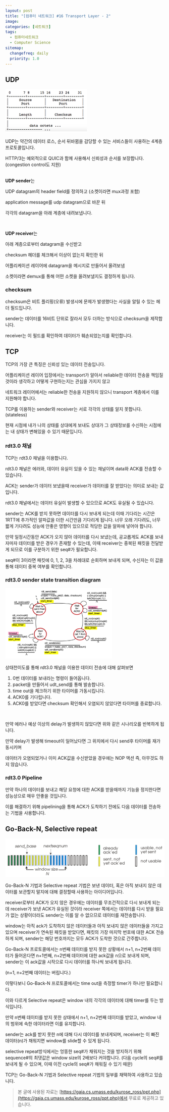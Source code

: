 ```yaml
---
layout: post
title: "[컴퓨터 네트워크] #16 Transport Layer - 2"
image:
categories: [네트워크]
tags: 
  - 컴퓨터네트워크
  - Computer Science
sitemap:
  changefreq: daily
  priority: 1.0
---
```


## UDP

<img src="https://raw.githubusercontent.com/Neph3779/Blog-Image/forUpload/img/20230316154649.png" alt="image-20230316154649822" style="zoom:50%;" />

UDP는 약간의 데이터 로스, 순서 뒤바뀜을 감당할 수 있는 서비스들이 사용하는 4계층 프로토콜입니다.

HTTP/3는 예외적으로 QUIC과 함께 사용해서 신뢰성과 순서를 보장합니다. (congestion control도 지원)

<br/> **UDP sender**는

UDP datagram의 header field를 정의하고 (소켓이라면 mux과정 포함)

application message를 udp datagram으로 바꾼 뒤

각각의 datagram을 아래 계층에 내려보냅니다.

<br/>

**UDP receiver**는

아래 계층으로부터 datagram을 수신받고

checksum 헤더를 체크해서 이상이 없는지 확인한 뒤

어플리케이션 레이어에 datagram을 메시지로 만들어서 올려보냄

소켓이라면 demux를 통해 어떤 소켓을 올려보낼지도 결정하게 됩니다.



### checksum

checksum은 비트 플리핑(오류) 발생시에 문제가 발생했다는 사실을 알릴 수 있는 헤더 필드입니다.

sender는 데이터를 16비트 단위로 잘라서 모두 더하는 방식으로 checksum을 제작합니다.

receiver는 이 필드를 확인하여 데이터가 훼손되었는지를 확인합니다.



## TCP

TCP의 가장 큰 특징은 신뢰성 있는 데이터 전송입니다.

어플리케이션 레이어 입장에서는 transport가 알아서 reliable한 데이터 전송을 책임질 것이라 생각하고 어떻게 구현하는지는 관심을 가지지 않고

네트워크 레이어에서는 reliable한 전송을 지원하지 않으니 transport 계층에서 이를 지원해야 합니다.

TCP를 이용하는 sender와 receiver는 서로 각각의 상태를 알지 못합니다. (stateless)

현재 시점에 내가 나의 상태를 상대에게 보내도  상대가 그 상태정보를 수신하는 시점에는 내 상태가 변해있을 수 있기 때문입니다.

### rdt3.0 채널

TCP는 rdt3.0 채널을 이용합니다.

rdt3.0 채널은 에러와, 데이터 유실이 있을 수 있는 채널이며 data와 ACK를 전송할 수 있습니다.

ACK는 sender가 데이터 보냈을때 receiver가 데이터를 잘 받았다는 의미로 보내는 값입니다.

rdt3.0 채널에서는 데이터 유실이 발생할 수 있으므로 ACK도 유실될 수 있습니다.

sender는 ACK를 받지 못하면 데이터를 다시 보내게 되는데 이때 기다리는 시간은 1RTT에 추가적인 알파값을 더한 시간만큼 기다리게 됩니다. 너무 오래 기다려도, 너무 짧게 기다려도 성능에 안좋은 영향이 있으므로 적당한 값을 알파에 넣어야 합니다.

만약 일정시간동안 ACK가 오지 않아 데이터를 다시 보냈는데, 공교롭게도 ACK를 보내자마자 데이터를 받은 경우가 존재할 수 있는데, 이때 receiver는 중복된 패킷을 전달받게 되므로 이를 구분하기 위한 seq#가 필요합니다.

seq#이 3이라면 패킷에 0, 1, 2, 3을 차례대로 순회하며 보내게 되며, 수신자는 이 값을 통해 데이터 중복 여부를 확인합니다.



### rdt3.0 sender state transition diagram

<img src="https://raw.githubusercontent.com/Neph3779/Blog-Image/forUpload/img/20230317160722.png" alt="image-20230317160722660" style="zoom:33%;" />

상태천이도를 통해 rdt3.0 채널을 이용한 데이터 전송에 대해 살펴보면

1. 0번 데이터를 보내라는 명령이 들어옵니다.
2. packet을 만들어서 udt_send를 통해 발송합니다.
3. time out을 체크하기 위한 타이머를 가동시킵니다.
4. ACK0를 기다립니다.
5. ACK0를 받았다면 checksum 확인해서 오염되지 않았다면 타이머를 종료합니다.

<br/>

만약 에러나 예상 이상의 delay가 발생하지 않았다면 위와 같은 시나리오를 반복하게 됩니다.

만약 delay가 발생해 timeout이 일어났다면 그 위치에서 다시 send후 타이머를 재가동시키며

데이터가 오염되었거나 이미 ACK값을 수신받았을 경우에는 NOP 액션 즉, 아무것도 하지 않습니다.



### rdt3.0 Pipeline

만약 하나의 데이터를 보내고 해당 요청에 대한 ACK를 받을때까지 기능을 정지한다면 성능상으로 매우 안좋을 것입니다.

이를 해결하기 위해 pipelining을 통해 ACK가 도착하기 전에도 다음 데이터를 전송하는 기법을 사용합니다.



## Go-Back-N, Selective repeat

<img src="https://raw.githubusercontent.com/Neph3779/Blog-Image/forUpload/img/20230317175022.png" alt="image-20230317175022808" style="zoom:50%;" />

Go-Back-N 기법과 Selective repeat 기법은 보낸 데이터, 혹은 아직 보내지 않은 데이터를 보관할지 말지에 대해 결정할때 사용하는 아이디어입니다.

receiver로부터 ACK가 오지 않은 경우에는 데이터를 무조건적으로 다시 보내게 되는데 receiver가 보낸 ACK가 유실된 것이라 receiver 쪽에서는 데이터를 다시 받을 필요가 없는 상황이더라도 sender는 이를 알 수 없으므로 데이터를 재전송합니다.

window는 아직 ack가 도착하지 않은 데이터들과 아직 보내지 않은 데이터들을 가지고 있으며 receiver가 연속된 패킷을 받았다면, 패킷의 가장 마지막 번호에 대한 ACK 전송하게 되며, sender는 해당 번호까지는 모두 ACK가 도착한 것으로 간주합니다.

Go-Back-N 프로토콜에서는 n번째 데이터를 받지 못한 상황에서 n+1, n+2번째 데이터가 들어온다면 n+1번째, n+2번째 데이터에 대한 ack값을 n으로 보내게 되며, sender는 이 ack값을 시작으로 다시 데이터를 하나씩 보내게 됩니다.

(n+1, n+2번째 데이터는 버립니다.)

이렇다보니 Go-Back-N 프로토콜에서는 time out을 측정할 timer가 하나만 필요합니다. 

이와 다르게 Selective repeat은 window 내의 각각의 데이터에 대해 timer를 두는 방식입니다.

만약 n번째 데이터를 받지 못한 상태에서 n+1, n+2번째 데이터를 받았고, window 내의 범위에 속한 데이터라면 이를 유지합니다.

sender는 ack를 받지 못한 n에 대해 다시 데이터를 보내게되며, receiver는 이 빠진 데이터(n)가 채워지면 window를 slide할 수 있게 됩니다.

selective repeat방식에서는 엉뚱한 seq#가 채워지는 것을 방지하기 위해 sequence#의 최댓값은 window size의 2배보다 커야합니다. (다음 cycle의 seq#를 보내게 될 수 있으며, 이때 이전 cycle의 seq#가 채워질 수 있기 때문)

TCP는 Go-Back-N 기법과 Selective repeat 기법의 일부를 채택하여 사용하고 있습니다.

> 본 글에 사용된 자료는 [https://gaia.cs.umass.edu/kurose_ross/ppt.php](https://gaia.cs.umass.edu/kurose_ross/ppt.php)에서 무료로 제공하고 있습니다.
